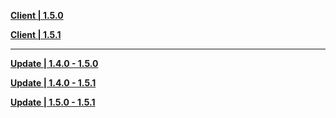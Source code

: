 **[Client | 1.5.0](https://autopatchhk.yuanshen.com/client_app/pc_mihoyo/20210428_de80a243f7474c39/GenshinImpact_1.5.0.zip)**

**[Client | 1.5.1](https://autopatchhk.yuanshen.com/client_app/pc_mihoyo/20210430_27ad367085356fd4/GenshinImpact_1.5.1.zip)**

---

**[Update | 1.4.0 - 1.5.0](https://autopatchhk.yuanshen.com/client_app/update/hk4e_global/10/game_1.4.0_1.5.0_diff_H8LGSgKU.zip)**

**[Update | 1.4.0 - 1.5.1](https://autopatchhk.yuanshen.com/client_app/update/hk4e_global/10/game_1.4.0_1.5.1_diff_oqrQ8WNB.zip)**

**[Update | 1.5.0 - 1.5.1](https://autopatchhk.yuanshen.com/client_app/update/hk4e_global/10/game_1.5.0_1.5.1_diff_MF8HJNzT.zip)**
